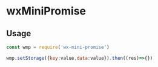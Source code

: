 # wxMiniPromise
## Usage

~~~ javascript
const wmp = require('wx-mini-promise')
~~~

~~~ javascript
wmp.setStorage({key:value,data:value}).then((res)=>{})
~~~